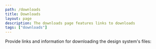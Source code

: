 ```yaml
---
path: /downloads
title: Downloads
layout: page
description: The downloads page features links to downloads
tags: ["downloads"]
---
```


Provide links and information for downloading the design system's files:
